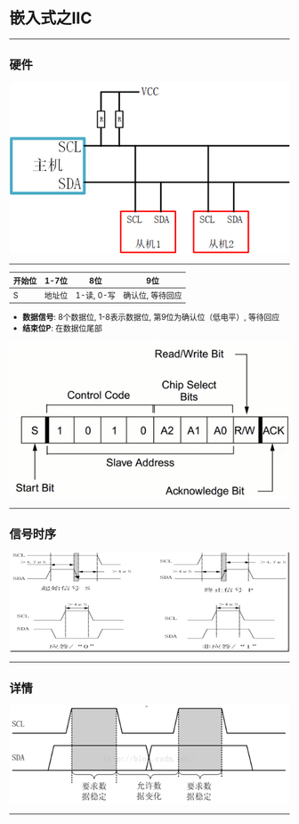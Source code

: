 # 嵌入式之IIC

---

## 硬件

![图片](0.jpg)

---

| 开始位 | 1-7位  | 8位        | 9位              |
| ------ | ------ | ---------- | ---------------- |
| S      | 地址位 | 1-读, 0-写 | 确认位, 等待回应 |

- **数据信号**: 8个数据位, 1-8表示数据位, 第9位为确认位（低电平）, 等待回应
- **结束位P**: 在数据位尾部

![图片](1.png)

---

## 信号时序

![图片](2.png)

---

## 详情

![图片](4.png)

---
